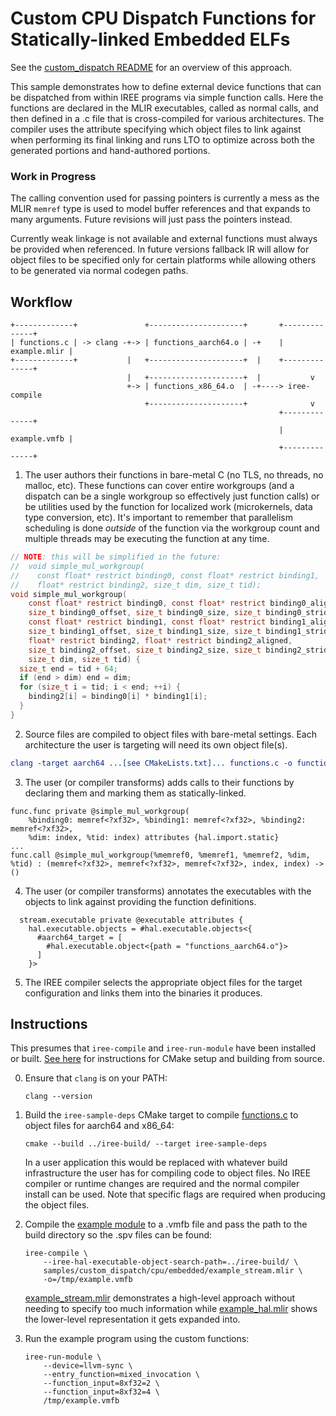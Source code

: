 # Custom CPU Dispatch Functions for Statically-linked Embedded ELFs

See the [custom_dispatch README](/samples/custom_dispatch/README.md) for an
overview of this approach.

This sample demonstrates how to define external device functions that can be
dispatched from within IREE programs via simple function calls. Here the
functions are declared in the MLIR executables, called as normal calls, and
then defined in a .c file that is cross-compiled for various architectures.
The compiler uses the attribute specifying which object files to link against
when performing its final linking and runs LTO to optimize across both the
generated portions and hand-authored portions.

### Work in Progress

The calling convention used for passing pointers is currently a mess as the MLIR
`memref` type is used to model buffer references and that expands to many
arguments. Future revisions will just pass the pointers instead.

Currently weak linkage is not available and external functions must always be
provided when referenced. In future versions fallback IR will allow for object
files to be specified only for certain platforms while allowing others to be
generated via normal codegen paths.

## Workflow

```
+-------------+               +---------------------+       +--------------+
| functions.c | -> clang -+-> | functions_aarch64.o | -+    | example.mlir |
+-------------+           |   +---------------------+  |    +--------------+
                          |   +---------------------+  |           v
                          +-> | functions_x86_64.o  | -+----> iree-compile
                              +---------------------+              v
                                                            +--------------+
                                                            | example.vmfb |
                                                            +--------------+
```

1. The user authors their functions in bare-metal C (no TLS, no threads, no
   malloc, etc). These functions can cover entire workgroups (and a dispatch can
   be a single workgroup so effectively just function calls) or be utilities
   used by the function for localized work (microkernels, data type conversion,
   etc). It's important to remember that parallelism scheduling is done
   _outside_ of the function via the workgroup count and multiple threads may be
   executing the function at any time.

```c
// NOTE: this will be simplified in the future:
//  void simple_mul_workgroup(
//    const float* restrict binding0, const float* restrict binding1,
//    float* restrict binding2, size_t dim, size_t tid);
void simple_mul_workgroup(
    const float* restrict binding0, const float* restrict binding0_aligned,
    size_t binding0_offset, size_t binding0_size, size_t binding0_stride,
    const float* restrict binding1, const float* restrict binding1_aligned,
    size_t binding1_offset, size_t binding1_size, size_t binding1_stride,
    float* restrict binding2, float* restrict binding2_aligned,
    size_t binding2_offset, size_t binding2_size, size_t binding2_stride,
    size_t dim, size_t tid) {
  size_t end = tid + 64;
  if (end > dim) end = dim;
  for (size_t i = tid; i < end; ++i) {
    binding2[i] = binding0[i] * binding1[i];
  }
}
```

2. Source files are compiled to object files with bare-metal settings. Each
   architecture the user is targeting will need its own object file(s).

```cmake
clang -target aarch64 ...[see CMakeLists.txt]... functions.c -o functions_aarch64.o
```

3. The user (or compiler transforms) adds calls to their functions by declaring
   them and marking them as statically-linked.

```mlir
func.func private @simple_mul_workgroup(
    %binding0: memref<?xf32>, %binding1: memref<?xf32>, %binding2: memref<?xf32>,
    %dim: index, %tid: index) attributes {hal.import.static}
...
func.call @simple_mul_workgroup(%memref0, %memref1, %memref2, %dim, %tid) : (memref<?xf32>, memref<?xf32>, memref<?xf32>, index, index) -> ()
```

4. The user (or compiler transforms) annotates the executables with the objects
   to link against providing the function definitions.

```mlir
  stream.executable private @executable attributes {
    hal.executable.objects = #hal.executable.objects<{
      #aarch64_target = [
        #hal.executable.object<{path = "functions_aarch64.o"}>
      ]
    }>
```

5. The IREE compiler selects the appropriate object files for the target
   configuration and links them into the binaries it produces.

## Instructions

This presumes that `iree-compile` and `iree-run-module` have been installed or
built. [See here](https://iree-org.github.io/iree/building-from-source/getting-started/)
for instructions for CMake setup and building from source.

0. Ensure that `clang` is on your PATH:

    ```
    clang --version
    ```

1. Build the `iree-sample-deps` CMake target to compile
   [functions.c](./functions.c) to object files for aarch64 and x86_64:

    ```
    cmake --build ../iree-build/ --target iree-sample-deps
    ```

    In a user application this would be replaced with whatever build
    infrastructure the user has for compiling code to object files. No IREE
    compiler or runtime changes are required and the normal compiler install can
    be used. Note that specific flags are required when producing the object
    files.

2. Compile the [example module](./example_stream.mlir) to a .vmfb file and pass
   the path to the build directory so the .spv files can be found:

    ```
    iree-compile \
        --iree-hal-executable-object-search-path=../iree-build/ \
        samples/custom_dispatch/cpu/embedded/example_stream.mlir \
        -o=/tmp/example.vmfb
    ```

    [example_stream.mlir](./example_stream.mlir) demonstrates a high-level
    approach without needing to specify too much information while
    [example_hal.mlir](./example_hal.mlir) shows the lower-level representation
    it gets expanded into.

3. Run the example program using the custom functions:

    ```
    iree-run-module \
        --device=llvm-sync \
        --entry_function=mixed_invocation \
        --function_input=8xf32=2 \
        --function_input=8xf32=4 \
        /tmp/example.vmfb
    ```
